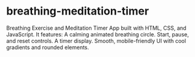 # breathing-meditation-timer
Breathing Exercise and Meditation Timer App built with HTML, CSS, and JavaScript. It features:  A calming animated breathing circle.  Start, pause, and reset controls.  A timer display.  Smooth, mobile-friendly UI with cool gradients and rounded elements.

